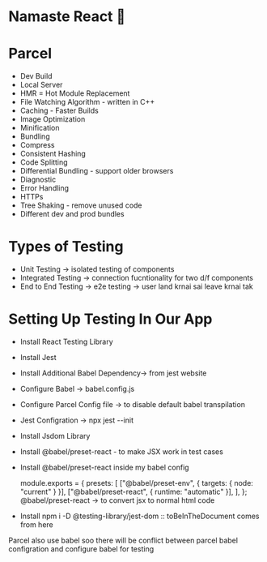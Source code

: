 # Namaste React 🚀


# Parcel
- Dev Build
- Local Server
- HMR = Hot Module Replacement
- File Watching Algorithm - written in C++
- Caching - Faster Builds
- Image Optimization
- Minification
- Bundling
- Compress
- Consistent Hashing
- Code Splitting
- Differential Bundling - support older browsers
- Diagnostic
- Error Handling
- HTTPs
- Tree Shaking - remove unused code
- Different dev and prod bundles


# Types of Testing 
- Unit Testing  -> isolated testing of components 
- Integrated Testing -> connection fucntionality for two d/f components
- End to End Testing -> e2e testing -> user land krnai sai leave krnai tak 


# Setting Up Testing In Our App
- Install React Testing Library
- Install Jest 
- Install Additional Babel Dependency-> from jest website
- Configure Babel -> babel.config.js
- Configure Parcel Config file -> to disable default babel transpilation
- Jest Configration -> npx jest --init
- Install Jsdom Library
- Install @babel/preset-react - to make JSX work in test cases
- Install @babel/preset-react inside my babel config
 
    module.exports = {
    presets: [
        ["@babel/preset-env", { targets: { node: "current" } }],
        ["@babel/preset-react", { runtime: "automatic" }],
    ],
    };
    @babel/preset-react -> to convert jsx to normal html code

- Install npm i -D @testing-library/jest-dom  :: toBeInTheDocument comes from here



Parcel also use babel soo there will be conflict between parcel babel configration and configure babel for testing 